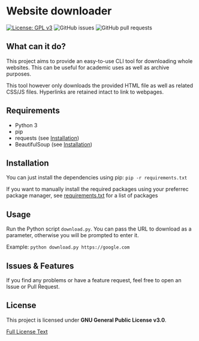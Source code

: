 # Website downloader
[![License: GPL v3](https://img.shields.io/badge/License-GPLv3-blue.svg)](https://www.gnu.org/licenses/gpl-3.0)
![GitHub issues](https://img.shields.io/github/issues-raw/BlackFisch/website-grabber)
![GitHub pull requests](https://img.shields.io/github/issues-pr/Blackfisch/website-grabber)

## What can it do?
This project aims to provide an easy-to-use CLI tool for downloading whole websites. This can be useful for academic uses as well as archive purposes.

This tool however only downloads the provided HTML file as well as related CSS/JS files. Hyperlinks are retained intact to link to webpages.


## Requirements
* Python 3
* pip
* requests (see [Installation](#Installation))
* BeautifulSoup (see [Installation](#Installation))

## Installation
You can just install the dependencies using pip: `pip -r requirements.txt`

If you want to manually install the required packages using your preferrec package manager, see [requirements.txt](requirements.txt) for a list of packages

## Usage
Run the Python script `download.py`. You can pass the URL to download as a parameter, otherwise you will be prompted to enter it.

Example: `python download.py https://google.com`

## Issues & Features
If you find any problems or have a feature request, feel free to open an Issue or Pull Request.

## License
This project is licensed under **GNU General Public License v3.0**.

[Full License Text](LICENSE.md)